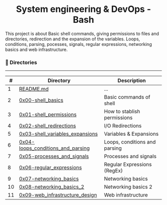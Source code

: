 <h1 align="center">System engineering & DevOps - Bash</h1>


This project is about Basic shell commands, giving permissions to files and directories, redirection and the expansion of the variables.
Loops, conditions, parsing, pocesses, signals, regular expressions, networking basics and web infrastructure.

### 📁 Directories
---
<div align = "center">


#|Directory|Description
---|---|---
1|[README.md](./README.md)| ...
2|[0x00-shell_basics](./0x00-shell_basics)|Basic commands of shell
3|[0x01-shell_permissions](./0x01-shell_permissions)|How to stablish permissions
4|[0x02-shell_redirections](./0x02-shell_redirections)| I/O Redirections
5|[0x03-shell_variables_expansions](./0x03-shell_variables_expansions)| Variables & Expansions
6|[0x04-loops_conditions_and_parsing](./0x04-loops_conditions_and_parsing)| Loops, conditions and parsing
7|[0x05-processes_and_signals](./0x05-processes_and_signals)| Processes and signals
8|[0x06-regular_expressions](./0x06-regular_expressions)| Regular Expressions (RegEx)
9|[0x07-networking_basics](./0x07-networking_basics)| Networking basics
10|[0x08-networking_basics_2](./0x08-networking_basics_2)| Networking basics 2
11|[0x09-web_infrastructure_design](./0x09-web_infrastructure_design)| Web infrastructure
</div>
